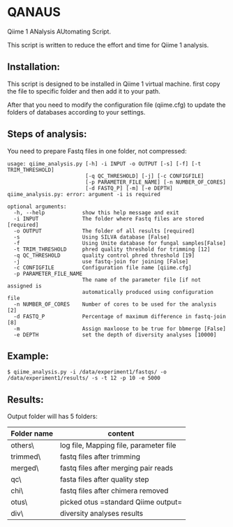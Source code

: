 # QANAUS
Qiime 1 ANalysis AUtomating Script.

This script is written to reduce the effort and time for Qiime 1 analysis.

## Installation:
This script is designed to be installed in Qiime 1 virtual machine. first copy the file to specific folder and then add it to your path.

After that you need to modify the configuration file (qiime.cfg) to update the folders of databases according to your settings.

## Steps of analysis:
You need to prepare Fastq files in one folder, not compressed:
```
usage: qiime_analysis.py [-h] -i INPUT -o OUTPUT [-s] [-f] [-t TRIM_THRESHOLD]
                         [-q QC_THRESHOLD] [-j] [-c CONFIGFILE]
                         [-p PARAMETER_FILE_NAME] [-n NUMBER_OF_CORES]
                         [-d FASTQ_P] [-m] [-e DEPTH]
qiime_analysis.py: error: argument -i is required
```


```
optional arguments:
  -h, --help            show this help message and exit
  -i INPUT              The folder where Fastq files are stored [required]
  -o OUTPUT             The folder of all results [required]
  -s                    Using SILVA database [False]
  -f                    Using Unite database for fungal samples[False]
  -t TRIM_THRESHOLD     phred quality threshold for trimming [12]
  -q QC_THRESHOLD       quality control phred threshold [19]
  -j                    use fastq-join for joining [False]
  -c CONFIGFILE         Configuration file name [qiime.cfg]
  -p PARAMETER_FILE_NAME
                        The name of the parameter file [if not assigned is
                        automatically produced using configuration file
  -n NUMBER_OF_CORES    Number of cores to be used for the analysis [2]
  -d FASTQ_P            Percentage of maximum difference in fastq-join [8]
  -m                    Assign maxloose to be true for bbmerge [False]
  -e DEPTH              set the depth of diversity analyses [10000]
```

## Example:
```buildoutcfg
$ qiime_analysis.py -i /data/experiment1/fastqs/ -o /data/experiment1/results/ -s -t 12 -p 10 -e 5000
```

## Results:
Output folder will has 5 folders:

| Folder name | content                                   |
|-------------|-------------------------------------------|
| others\     | log file, Mapping file, parameter file    |
| trimmed\    | fastq files after trimming                |
| merged\     | fastq files after merging pair reads      |
| qc\         | fasta files after quality step            | 
| chi\        | fastq files after chimera removed         | 
| otus\       | picked otus =standard Qiime output=       |
| div\        | diversity analyses results                |
